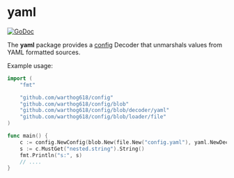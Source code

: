 # yaml

[![GoDoc](https://godoc.org/github.com/warthog618/config/blob/decoder/yaml/sar?status.svg)](https://godoc.org/github.com/warthog618/config/blob/decoder/yaml)

The **yaml** package provides a [config](https://github.com/warthog618/config) Decoder that unmarshals values from YAML formatted sources.

Example usage:

```go
import (
    "fmt"

    "github.com/warthog618/config"
    "github.com/warthog618/config/blob"
    "github.com/warthog618/config/blob/decoder/yaml"
    "github.com/warthog618/config/blob/loader/file"
)

func main() {
    c := config.NewConfig(blob.New(file.New("config.yaml"), yaml.NewDecoder()))
    s := c.MustGet("nested.string").String()
    fmt.Println("s:", s)
    // ....
}
```
